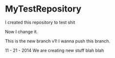 MyTestRepository
================

I created this repository to test shit

Now I change it.

This is the new branch v1! I wanna push this branch.

11 - 21 - 2014
We are creating new stuff blah blah